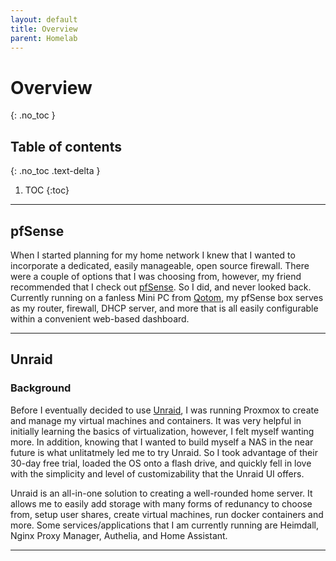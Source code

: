 ```yaml
---
layout: default
title: Overview
parent: Homelab
---
```


# Overview
{: .no_toc }

## Table of contents
{: .no_toc .text-delta }

1. TOC
{:toc}

---

## pfSense

When I started planning for my home network I knew that I wanted to incorporate a dedicated, easily manageable, open source firewall. There were a couple of options that I was choosing from, however, my friend recommended that I check out [pfSense](https://www.pfsense.org/). So I did, and never looked back. Currently running on a fanless Mini PC from [Qotom](https://www.qotom.net/), my pfSense box serves as my router, firewall, DHCP server, and more that is all easily configurable within a convenient web-based dashboard.

---

## Unraid


### Background
Before I eventually decided to use [Unraid](https://unraid.net/), I was running Proxmox to create and manage my virtual machines and containers. It was very helpful in initially learning the basics of virtualization, however, I felt myself wanting more. In addition, knowing that I wanted to build myself a NAS in the near future is what unlitatmely led me to try Unraid. So I took advantage of their 30-day free trial, loaded the OS onto a flash drive, and quickly fell in love with the simplicity and level of customizability that the Unraid UI offers.

Unraid is an all-in-one solution to creating a well-rounded home server. It allows me to easily add storage with many forms of redunancy to choose from, setup user shares, create virtual machines, run docker containers and more. Some services/applications that I am currently running are Heimdall, Nginx Proxy Manager, Authelia, and Home Assistant.

---

